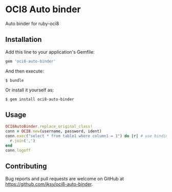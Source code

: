 # OCI8 Auto binder

Auto binder for ruby-oci8

## Installation

Add this line to your application's Gemfile:

```ruby
gem 'oci8-auto-binder'
```

And then execute:

    $ bundle

Or install it yourself as:

    $ gem install oci8-auto-binder

## Usage

```ruby
OCI8AutoBinder.replace_original_class!
conn = OCI8.new(username, password, ident)
conn.exec("select * from table1 where column1 = 1") do |r| # use binding
  r.join(',')
end
conn.logoff
```

## Contributing

Bug reports and pull requests are welcome on GitHub at https://github.com/jksy/oci8-auto-binder.
